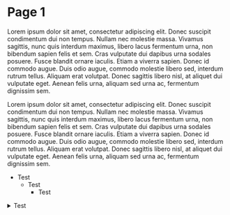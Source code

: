 # Page 1

Lorem ipsum dolor sit amet, consectetur adipiscing elit. Donec suscipit condimentum dui non tempus. Nullam nec molestie massa. Vivamus sagittis, nunc quis interdum maximus, libero lacus fermentum urna, non bibendum sapien felis et sem. Cras vulputate dui dapibus urna sodales posuere. Fusce blandit ornare iaculis. Etiam a viverra sapien. Donec id commodo augue. Duis odio augue, commodo molestie libero sed, interdum rutrum tellus. Aliquam erat volutpat. Donec sagittis libero nisl, at aliquet dui vulputate eget. Aenean felis urna, aliquam sed urna ac, fermentum dignissim sem.

Lorem ipsum dolor sit amet, consectetur adipiscing elit. Donec suscipit condimentum dui non tempus. Nullam nec molestie massa. Vivamus sagittis, nunc quis interdum maximus, libero lacus fermentum urna, non bibendum sapien felis et sem. Cras vulputate dui dapibus urna sodales posuere. Fusce blandit ornare iaculis. Etiam a viverra sapien. Donec id commodo augue. Duis odio augue, commodo molestie libero sed, interdum rutrum tellus. Aliquam erat volutpat. Donec sagittis libero nisl, at aliquet dui vulputate eget. Aenean felis urna, aliquam sed urna ac, fermentum dignissim sem.

* Test
  * Test
    * Test

<details>

<summary>Test</summary>

Trees are vital components of the natural environment, functioning as the earth's lungs by absorbing carbon dioxide and releasing oxygen. They provide habitats for countless species, contribute to biodiversity, and stabilize soil with their roots to prevent erosion. With their lush canopies, trees offer shade and reduce the urban heat effect, enhancing the microclimate and improving air quality. Additionally, they serve as a renewable resource, offering materials for construction, fuel, and paper. Embracing and preserving trees not only fosters ecological balance but also enriches human life with aesthetic and recreational benefits.

Blocks are fundamental elements in programming and design, often used to organize code or content into manageable, reusable units. In programming, a block of code groups together statements that can be executed as a unit, enclosed in braces or other delimiters, enhancing readability and maintainability. In design and web development, blocks can refer to sections of content or layout elements, structured to maintain consistency and modularity. These versatile units are central to building cohesive interfaces and structured codebases, enabling developers and designers to create complex systems with greater efficiency and clarity.

</details>



```
```
